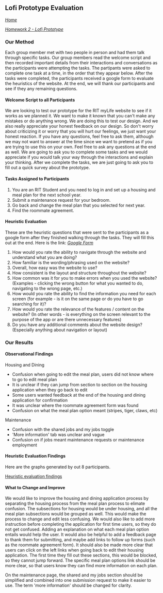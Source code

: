 ## Lofi Prototype Evaluation
*[Home](index.md)*

*[Homework 2 - Lofi Prototype](lofi.md)*

### Our Method
Each group member met with two people in person and had them talk through specific tasks. Our group members read the welcome script and then recorded important details from their interactions and conversations as the participants were attempting the tasks. The partipants were asked to complete one task at a time, in the order that they appear below. After the tasks were completed, the participants received a google form to evaluate the heuristics of the website. At the end, we will thank our participants and see if they any remaining questions.

#### Welcome Script to all Participants
We are looking to test our prototype for the RIT myLife website to see if it works as we planned it. We want to make it known that you can't make any mistakes or do anything wrong. We are doing this to test our design. And we also really appreciate your honest feedback on our design. So don't worry about criticizing it or worry that you will hurt our feelings, we just want your honest reaction. If you have any questions, feel free to ask them, although we may not want to answer at the time since we want to pretend as if you are trying to use this on your own. Feel free to ask any questions at the end as well. We are going to ask you to complete some tasks and we would appreciate if you would talk your way through the interactions and explain your thinking. After we complete the tasks, we are just going to ask you to fill out a quick survey about the prototype.

#### Tasks Assigned to Participants
1. You are an RIT Student and you need to log in and set up a housing and meal plan for the next school year.
2. Submit a maintenance request for your bedroom.
3. Go back and change the meal plan that you selected for next year.
4. Find the roommate agreement.

#### Heuristic Evaluation
These are the heuristic questions that were sent to the participants as a google form after they finished walking through the tasks. They will fill this out at the end. Here is the link: *[Google Form](https://forms.gle/yUhhGjhq3xpJWHNP7)*
1. How would you rate the ability to navigate through the website and understand what you are doing? 
2. How familiar is the wording/phrasing used on the website?
3. Overall, how easy was the website to use? 
4. How consistent is the layout and structure throughout the website?
5. How common was it for you to make errors when you used the website? (Examples - clicking the wrong button for what you wanted to do, navigating to the wrong page, etc.)
6. How would you rate the ability to find the information you need for each screen (for example - is it on the same page or do you have to go searching for it)?
7. How would you rate the relevance of the features / content on the website? (In other words - is everything on the screen relevant to the purpose of the app or are there unnecessary features)
8. Do you have any additional comments about the website design? (Especially anything about navigation or layout)


### Our Results

#### Observational Findings
Housing and Dining 
- Confusion when going to edit the meal plan, users did not know where to go to edit meal plan
- It is unclear if they can jump from section to section on the housing application when they go back to edit
- Some users wanted feedback at the end of the housing and dining application for confirmation
- It was unclear where the roommate agreement form was found
- Confusion on what the meal plan option meant (stripes, tiger, claws, etc)

Maintenance
- Confusion with the shared jobs and my jobs toggle
- 'More information' tab was unclear and vague
- Confusion on if jobs meant maintenance requests or maintenance employment

#### Heuristic Evaluation Findings

Here are the graphs generated by out 8 participants.

[Heuristic evaluation findings](https://forms.gle/yUhhGjhq3xpJWHNP7)

#### What to Change and Improve

We would like to improve the housing and dining application process by separating the housing process from the meal plan process to elimate confusion. The subsections for housing would be under housing, and all the meal plan subsections would be grouped as well. This would make the process to change and edit less confusing. We would also like to add more instruction before completing the application for first time users, so they do not get confused. Adding an explanation on what each meal plan option entails would help the user. It would also be helpful to add a feedback page to thank them for submitting, and maybe add links to follow up forms (such as the roommate agreement form). It should also be made more clear that users can click on the left links when going back to edit their housing application. The first time they fill out these sections, this would be blocked, so they cannot jump forward. The specific meal plan options link should be more clear, so that users know they can find more information on each plan.

On the maintenance page, the shared and my jobs section should be simplified and combined into one submission request to make it easier to use. The term 'more information' should be changed for clarity.
